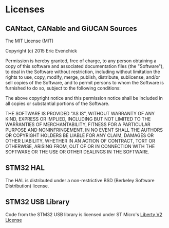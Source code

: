 # Licenses

## CANtact, CANable and GiUCAN Sources

The MIT License (MIT)

Copyright (c) 2015 Eric Evenchick

Permission is hereby granted, free of charge, to any person obtaining a copy
of this software and associated documentation files (the "Software"), to deal
in the Software without restriction, including without limitation the rights
to use, copy, modify, merge, publish, distribute, sublicense, and/or sell
copies of the Software, and to permit persons to whom the Software is
furnished to do so, subject to the following conditions:

The above copyright notice and this permission notice shall be included in
all copies or substantial portions of the Software.

THE SOFTWARE IS PROVIDED "AS IS", WITHOUT WARRANTY OF ANY KIND, EXPRESS OR
IMPLIED, INCLUDING BUT NOT LIMITED TO THE WARRANTIES OF MERCHANTABILITY,
FITNESS FOR A PARTICULAR PURPOSE AND NONINFRINGEMENT. IN NO EVENT SHALL THE
AUTHORS OR COPYRIGHT HOLDERS BE LIABLE FOR ANY CLAIM, DAMAGES OR OTHER
LIABILITY, WHETHER IN AN ACTION OF CONTRACT, TORT OR OTHERWISE, ARISING FROM,
OUT OF OR IN CONNECTION WITH THE SOFTWARE OR THE USE OR OTHER DEALINGS IN
THE SOFTWARE.

## STM32 HAL

The HAL is distributed under a non-restrictive BSD (Berkeley Software 
Distribution) license.

## STM32 USB Library
Code from the STM32 USB library is licensed under ST Micro's [Liberty V2
License](http://www.st.com/software_license_agreement_liberty_v2)

